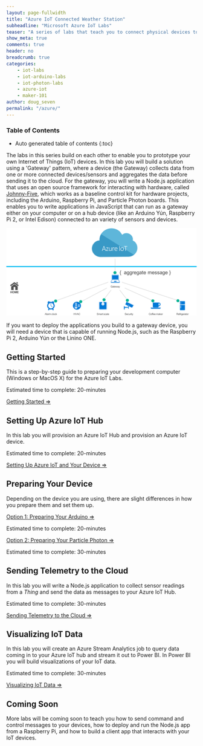 ```yaml
---
layout: page-fullwidth
title: "Azure IoT Connected Weather Station"
subheadline: "Microsoft Azure IoT Labs"
teaser: "A series of labs that teach you to connect physical devices to Azure IoT Hubs."
show_meta: true
comments: true
header: no
breadcrumb: true
categories:
    - iot-labs
    - iot-arduino-labs
    - iot-photon-labs
    - azure-iot
    - maker-101
author: doug_seven
permalink: "/azure/"
---
```

### Table of Contents
*  Auto generated table of contents
{:toc}

The labs in this series build on each other to enable you to prototype your own Internet of Things (IoT) devices. In this lab you will build a solution using a 'Gateway' pattern, where a device (the Gateway) collects data from one or more connected devices/sensors and aggregates the data before sending it to the cloud. For the gateway, you will write a Node.js application that uses an open source framework for interacting with hardware, called [Johnny-Five][j5], which works as a baseline control kit for hardware projects, including the Arduino, Raspberry Pi, and Particle Photon boards. This enables you to write applications in JavaScript that can run as a gateway either on your computer or on a hub device (like an Arduino Y&uacute;n, Raspberry Pi 2, or Intel Edison) connected to an variety of sensors and devices.

<img src="/images/gatewaypattern.png"/>

If you want to deploy the applications you build to a gateway device, you will need a device that is capable of running Node.js, such as the Raspberry Pi 2, Arduino Y&uacute;n or the Linino ONE.

## Getting Started
This is a step-by-step guide to preparing your development computer (Windows or MacOS X) for the Azure IoT Labs.

Estimated time to complete: 20-minutes

[Getting Started =>][getting-started]

## Setting Up Azure IoT Hub
In this lab you will provision an Azure IoT Hub and provision an Azure IoT device.

Estimated time to complete: 20-minutes

[Setting Up Azure IoT and Your Device =>][setup-azure-iot-hub]

## Preparing Your Device
Depending on the device you are using, there are slight differences in how you prepare them and set them up. 

[Option 1: Preparing Your Arduino =>][setup-arduino]

Estimated time to complete: 20-minutes

[Option 2: Preparing Your Particle Photon =>][setup-photon]

Estimated time to complete: 30-minutes

## Sending Telemetry to the Cloud
In this lab you will write a Node.js application to collect sensor readings from a _Thing_ and send the data as messages to your Azure IoT Hub.

Estimated time to complete: 30-minutes

[Sending Telemetry to the Cloud =>][sending-telemetry]

## Visualizing IoT Data
In this lab you will create an Azure Stream Analytics job to query data coming in to your Azure IoT hub and stream it out to Power BI. In Power BI you will build visualizations of your IoT data.

Estimated time to complete: 30-minutes

[Visualizing IoT Data =>][visualize-iot-with-powerbi]

## Coming Soon
More labs will be coming soon to teach you how to send command and control messages to your devices, how to deploy and run the Node.js app from a Raspberry Pi, and how to build a client app that interacts with your IoT devices.

[getting-started]: /getting-started/
[setup-azure-iot-hub]: /setup-azure-iot-hub/
[setup-photon]: /setup-photon/
[setup-arduino]: /setup-arduino/
[sending-telemetry]: /sending-telemetry/
[visualize-iot-with-powerbi]: /visualize-iot-with-powerbi/
[j5]: http://johnny-five.io